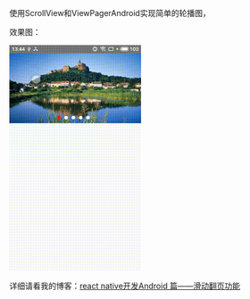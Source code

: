 
使用ScrollView和ViewPagerAndroid实现简单的轮播图，

效果图：

<img src="src/images/1567144132889.gif" width = "236" height = "404" div align=left/>

详细请看我的博客：[react native开发Android 篇——滑动翻页功能](https://blog.csdn.net/weixin_38233549/article/details/95474227)
